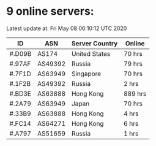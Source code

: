 # 9 online servers:

Latest update at: Fri May 08 06:10:12 UTC 2020

| ID | ASN | Server Country | Online |
| -- | --- | -------------- | ------ |
| #.D09B | AS174 | United States | 70 hrs |
| #.97AF | AS49392 | Russia | 79 hrs |
| #.7F1D | AS63949 | Singapore | 70 hrs |
| #.1F2B | AS49392 | Russia | 2 hrs |
| #.BD3E | AS63888 | Hong Kong | 889 hrs |
| #.2A79 | AS63949 | Japan | 70 hrs |
| #.33B9 | AS63888 | Hong Kong | 4 hrs |
| #.FC14 | AS64271 | Hong Kong | 6 hrs |
| #.A797 | AS51659 | Russia | 1 hrs |

